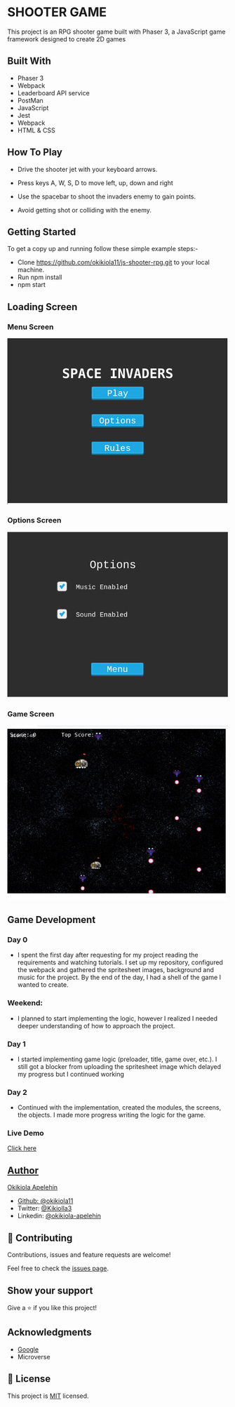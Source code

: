 # SHOOTER GAME

This project is an RPG shooter game built with Phaser 3, a JavaScript game framework designed to create 2D games


## Built With
- Phaser 3
- Webpack
- Leaderboard API service
- PostMan
- JavaScript
- Jest
- Webpack
- HTML & CSS

## How To Play
- Drive the shooter jet with your keyboard arrows.
- Press keys A, W, S, D to move left, up, down and right
- Use the spacebar to shoot the invaders enemy to gain points.

- Avoid getting shot or colliding with the enemy.

## Getting Started
To get a copy up and running follow these simple example steps:-

- Clone https://github.com/okikiola11/js-shooter-rpg.git to your local machine.
- Run npm install
- npm start


## Loading Screen

### Menu Screen
![screenshot](src/assets/screensht/screenshot1.png)

### Options Screen
![screenshot](src/assets/screensht/screenshot2.png)

### Game Screen
![screenshot](src/assets/screensht/screenshot3.png)


## Game Development

### Day 0
- I spent the first day after requesting for my project reading the requirements and watching tutorials. I set up my repository, configured the webpack and gathered the spritesheet images, background and music for the project. By the end of the day, I had a shell of the game I wanted to create.

### Weekend:
- I planned to start implementing the logic, however I realized I needed deeper understanding of how to approach the project.

### Day 1
- I started implementing game logic (preloader, title, game over, etc.). I still got a blocker from uploading the spritesheet image which delayed my progress but I continued working

### Day 2 
- Continued with the implementation, created the modules, the screens, the objects. I made more progress writing the logic for the game.

### Live Demo
<a href="https://elated-lumiere-273d6b.netlify.app/">Click here</div>


## Author
 Okikiola Apelehin

- Github: [@okikiola11](https://github.com/okikiola11)
- Twitter: [@Kikiolla3](https://twitter.com/Kikiolla3)
- Linkedin: [@okikiola-apelehin](https://www.linkedin.com/in/okikiola-apelehin-459008122/)

## 🤝 Contributing

Contributions, issues and feature requests are welcome!

Feel free to check the [issues page](https://github.com/okikiola11/js-shooter-rpg/issues).

## Show your support

Give a ⭐️ if you like this project!

## Acknowledgments

- <a href="https://google.com">Google</a>
- Microverse

## 📝 License

This project is [MIT](lic.url) licensed.